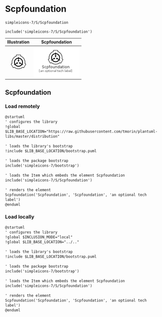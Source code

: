 # Scpfoundation


```text
simpleicons-7/S/Scpfoundation
```

```text
include('simpleicons-7/S/Scpfoundation')
```



| Illustration | Scpfoundation |
| :---: | :---: |
| ![illustration for Illustration](../../simpleicons-7/S/Scpfoundation.png) | ![illustration for Scpfoundation](../../simpleicons-7/S/Scpfoundation.Local.png) |




## Scpfoundation

### Load remotely
```plantuml
@startuml
' configures the library
!global $LIB_BASE_LOCATION="https://raw.githubusercontent.com/tmorin/plantuml-libs/master/distribution"

' loads the library's bootstrap
!include $LIB_BASE_LOCATION/bootstrap.puml

' loads the package bootstrap
include('simpleicons-7/bootstrap')

' loads the Item which embeds the element Scpfoundation
include('simpleicons-7/S/Scpfoundation')

' renders the element
Scpfoundation('Scpfoundation', 'Scpfoundation', 'an optional tech label')
@enduml
```

### Load locally
```plantuml
@startuml
' configures the library
!global $INCLUSION_MODE="local"
!global $LIB_BASE_LOCATION="../.."

' loads the library's bootstrap
!include $LIB_BASE_LOCATION/bootstrap.puml

' loads the package bootstrap
include('simpleicons-7/bootstrap')

' loads the Item which embeds the element Scpfoundation
include('simpleicons-7/S/Scpfoundation')

' renders the element
Scpfoundation('Scpfoundation', 'Scpfoundation', 'an optional tech label')
@enduml
```

